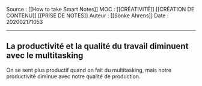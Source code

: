Source : [[How to take Smart Notes]]
MOC : [[CRÉATIVITÉ]] [[CRÉATION DE CONTENU]] [[PRISE DE NOTES]]
Auteur : [[Sönke Ahrens]]
Date : 202002171053
***

## La productivité et la qualité du travail diminuent avec le multitasking
On se sent plus productif quand on fait du multitasking, mais notre productivité diminue avec notre qualité de production.